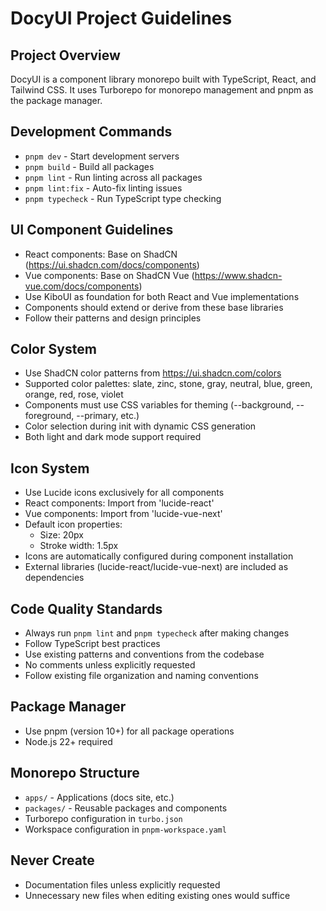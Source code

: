 # DocyUI Project Guidelines

## Project Overview
DocyUI is a component library monorepo built with TypeScript, React, and Tailwind CSS. It uses Turborepo for monorepo management and pnpm as the package manager.

## Development Commands
- `pnpm dev` - Start development servers
- `pnpm build` - Build all packages
- `pnpm lint` - Run linting across all packages
- `pnpm lint:fix` - Auto-fix linting issues
- `pnpm typecheck` - Run TypeScript type checking

## UI Component Guidelines
- React components: Base on ShadCN (https://ui.shadcn.com/docs/components)
- Vue components: Base on ShadCN Vue (https://www.shadcn-vue.com/docs/components)
- Use KiboUI as foundation for both React and Vue implementations
- Components should extend or derive from these base libraries
- Follow their patterns and design principles

## Color System
- Use ShadCN color patterns from https://ui.shadcn.com/colors
- Supported color palettes: slate, zinc, stone, gray, neutral, blue, green, orange, red, rose, violet
- Components must use CSS variables for theming (--background, --foreground, --primary, etc.)
- Color selection during init with dynamic CSS generation
- Both light and dark mode support required

## Icon System
- Use Lucide icons exclusively for all components
- React components: Import from 'lucide-react'
- Vue components: Import from 'lucide-vue-next'
- Default icon properties:
  - Size: 20px
  - Stroke width: 1.5px
- Icons are automatically configured during component installation
- External libraries (lucide-react/lucide-vue-next) are included as dependencies

## Code Quality Standards
- Always run `pnpm lint` and `pnpm typecheck` after making changes
- Follow TypeScript best practices
- Use existing patterns and conventions from the codebase
- No comments unless explicitly requested
- Follow existing file organization and naming conventions

## Package Manager
- Use pnpm (version 10+) for all package operations
- Node.js 22+ required

## Monorepo Structure
- `apps/` - Applications (docs site, etc.)
- `packages/` - Reusable packages and components
- Turborepo configuration in `turbo.json`
- Workspace configuration in `pnpm-workspace.yaml`

## Never Create
- Documentation files unless explicitly requested
- Unnecessary new files when editing existing ones would suffice